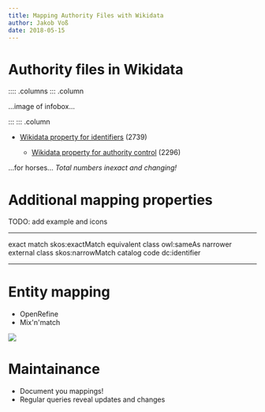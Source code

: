 ```yaml
---
title: Mapping Authority Files with Wikidata
author: Jakob Voß
date: 2018-05-15
---
```


# Authority files in Wikidata

:::: .columns
::: .column

...image of infobox...

:::
::: .column


<!-- wdtaxonomy -ct https://www.wikidata.org/wiki/Q19847637 -->

* [Wikidata property for identifiers](https://www.wikidata.org/wiki/Q19847637) (2739)

  * [Wikidata property for authority control](https://www.wikidata.org/wiki/Q18614948) (2296)


...for horses...
*Total numbers inexact and changing!*

# Additional mapping properties

TODO: add example and icons

--------------------------- -----------------
exact match                 skos:exactMatch
equivalent class            owl:sameAs
narrower external class     skos:narrowMatch
catalog code                dc:identifier
--------------------------- ------------------

[catalog code]: https://www.wikidata.org/wiki/Property:P528

# Entity mapping

* OpenRefine
* Mix'n'match

![](open-refine-320px.png)

# Maintainance

* Document you mappings!
* Regular queries reveal updates and changes

<!--
# ...

technical aspects how to do create and query mappings (mix'n'match, OpenRefine, create items, SPARQL...)

# Example

List of people listed at

Each person has an URL => Identifier! => Authority File!

1. get a list of all entries

InternetArchive + EuropeanaTech => Person pages

2. Map and Reconcile

- Mix'n'match
- OpenRefine
- Custom tools

3. Create items if needed

See also

Named Entity Recognition

# Benefit

Authority linking hub

# Summary

Harvest regularly to be notified by updates and changes

---

-->

